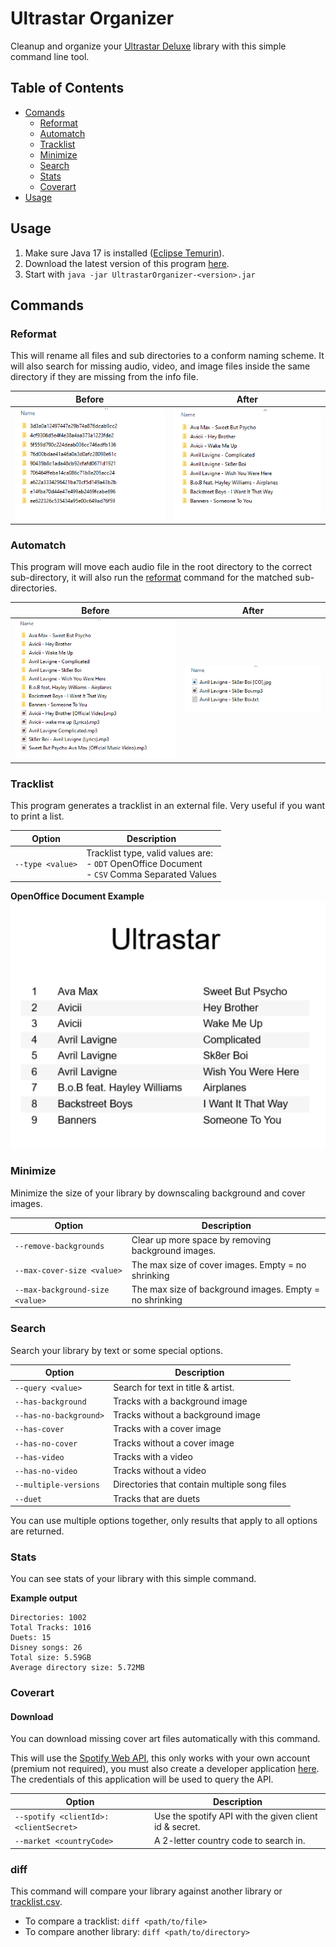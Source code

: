 # Ultrastar Organizer

Cleanup and organize your [Ultrastar Deluxe](https://usdx.eu/) library with this simple command line tool.

## Table of Contents
* [Comands](#commands)
    * [Reformat](#reformat)
    * [Automatch](#automatch)
    * [Tracklist](#tracklist)
    * [Minimize](#minimize)
    * [Search](#search)
    * [Stats](#stats)
    * [Coverart](#coverart)
* [Usage](#usage)

<a name="usage"/>

## Usage

1. Make sure Java 17 is installed ([Eclipse Temurin](https://adoptium.net/temurin/releases)).
2. Download the latest version of this program [here](https://github.com/jorisguffens/UltrastarOrganizer/releases).
3. Start with `java -jar UltrastarOrganizer-<version>.jar`

<a name="commands"/>

## Commands

<a name="reformat"/>

### Reformat

This will rename all files and sub directories to a conform naming scheme.
It will also search for missing audio, video, and image files inside the same directory
if they are missing from the info file.


| Before                                                       | After                                                      |
|--------------------------------------------------------------|------------------------------------------------------------|
| ![Reformat before usage example](images/reformat-before.png) | ![Reformat after usage example](images/reformat-after.png) |

<a name="automatch"/>

### Automatch

This program will move each audio file in the root directory to the correct sub-directory, 
it will also run the [reformat](#reformat) command for the matched sub-directories.

| Before                                                         | After                                                        |
|----------------------------------------------------------------|--------------------------------------------------------------|
| ![Automatch before usage example](images/automatch-before.png) | ![Automatch after usage example](images/automatch-after.png) |

<a name="tracklist"/>

### Tracklist

This program generates a tracklist in an external file. Very useful if you want to print a list.

| Option           | Description                                                                                           |
|------------------|-------------------------------------------------------------------------------------------------------|
| `--type <value>` | Tracklist type, valid values are: <br/>- `ODT` OpenOffice Document<br/>- `CSV` Comma Separated Values |

**OpenOffice Document Example**
![Songlist document example](images/songlist-result.png)


<a name="minimize"/>

### Minimize

Minimize the size of your library by downscaling background and cover images.

| Option                          | Description                                             |
|---------------------------------|---------------------------------------------------------|
| `--remove-backgrounds`          | Clear up more space by removing background images.      |
| `--max-cover-size <value>`      | The max size of cover images. Empty = no shrinking      |
| `--max-background-size <value>` | The max size of background images. Empty = no shrinking |


<a name="search"/>

### Search

Search your library by text or some special options.

| Option                 | Description                                  |
|------------------------|----------------------------------------------|
| `--query <value>`      | Search for text in title & artist.           |
| `--has-background`     | Tracks with a background image               |
| `--has-no-background>` | Tracks without a background image            |
| `--has-cover`          | Tracks with a cover image                    |
| `--has-no-cover`       | Tracks without a cover image                 |
| `--has-video`          | Tracks with a video                          |
| `--has-no-video`       | Tracks without a video                       |
| `--multiple-versions`  | Directories that contain multiple song files |
| `--duet`               | Tracks that are duets                        |

You can use multiple options together, only results that apply to all options are returned.


<a name="stats"/>

### Stats

You can see stats of your library with this simple command.

**Example output**
```
Directories: 1002
Total Tracks: 1016
Duets: 15
Disney songs: 26
Total size: 5.59GB
Average directory size: 5.72MB
```


<a name="coverart"/>

### Coverart
#### Download

You can download missing cover art files automatically with this command.

This will use the [Spotify Web API](https://developer.spotify.com/documentation/web-api/), 
this only works with your own account (premium not required), you must also create a developer 
application [here](https://developer.spotify.com/dashboard/applications). 
The credentials of this application will be used to query the API.

| Option                                | Description                                            |
|---------------------------------------|--------------------------------------------------------|
| `--spotify <clientId>:<clientSecret>` | Use the spotify API with the given client id & secret. |
| `--market <countryCode>`              | A 2-letter country code to search in.                  |

### diff

This command will compare your library against another library or [tracklist.csv](#tracklist).

* To compare a tracklist: `diff <path/to/file>`
* To compare another library: `diff <path/to/directory>`